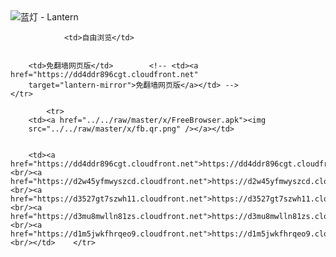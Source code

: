 

<img src="../../raw/master/x/8e0a2b81.c82003be.LanternYellow2.png" alt="蓝灯 - Lantern"/>
<table>
    <tr>
                
                <td>自由浏览</td>
        
        
        <td>免翻墙网页版</td>        <!-- <td><a href="https://dd4ddr896cgt.cloudfront.net"
        target="lantern-mirror">免翻墙网页版</a></td> -->
    </tr>
    
            <tr>
        <td><a href="../../raw/master/x/FreeBrowser.apk"><img
        src="../../raw/master/x/fb.qr.png" /></a></td>

        
        <td><a href="https://dd4ddr896cgt.cloudfront.net">https://dd4ddr896cgt.cloudfront.net</a><br/><a href="https://d2w45yfmwyszcd.cloudfront.net">https://d2w45yfmwyszcd.cloudfront.net</a><br/><a href="https://d3527gt7szwh11.cloudfront.net">https://d3527gt7szwh11.cloudfront.net</a><br/><a href="https://d3mu8mwlln81zs.cloudfront.net">https://d3mu8mwlln81zs.cloudfront.net</a><br/><a href="https://d1m5jwkfhrqeo9.cloudfront.net">https://d1m5jwkfhrqeo9.cloudfront.net</a><br/></td>    </tr>
</table>
